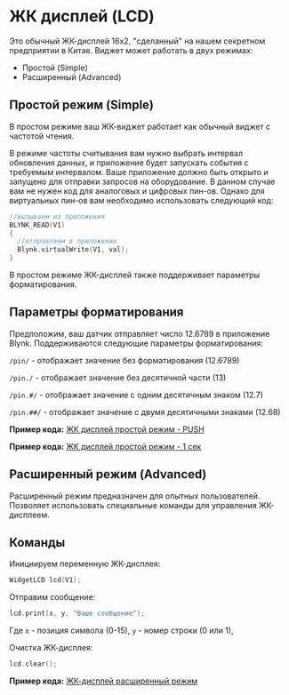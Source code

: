 # ЖК дисплей \(LCD\)

Это обычный ЖК-дисплей 16x2, "сделанный" на нашем секретном предприятии в Китае. Виджет может работать в двух режимах:

* Простой \(Simple\)
* Расширенный \(Advanced\)

## Простой режим \(Simple\)

В простом режиме ваш ЖК-виджет работает как обычный виджет с частотой чтения.

В режиме частоты считывания вам нужно выбрать интервал обновления данных, и приложение будет запускать события с требуемым интервалом. Ваше приложение должно быть открыто и запущено для отправки запросов на оборудование. В данном случае вам не нужен код для аналоговых и цифровых пин-ов. Однако для виртуальных пин-ов вам необходимо использовать следующий код:

```cpp
//вызываем из приложения
BLYNK_READ(V1)
{
  //отправляем в приложение
  Blynk.virtualWrite(V1, val);
}
```

В простом режиме ЖК-дисплей также поддерживает параметры форматирования.

## Параметры форматирования

Предположим, ваш датчик отправляет число 12.6789 в приложение Blynk. Поддерживаются следующие параметры форматирования:

`/pin/` - отображает значение без форматирования \(12.6789\)

`/pin./` - отображает значение без десятичной части \(13\)

`/pin.#/` - отображает значение с одним десятичным знаком \(12.7\)

`/pin.##/` - отображает значение с двумя десятичными знаками \(12.68\)

**Пример кода:** [ЖК дисплей простой режим - PUSH](https://github.com/blynkkk/blynk-library/blob/master/examples/Widgets/LCD/LCD_SimpleModePushing/LCD_SimpleModePushing.ino)

**Пример кода:** [ЖК дисплей простой режим - 1 сек](https://github.com/blynkkk/blynk-library/blob/master/examples/Widgets/LCD/LCD_SimpleModeReading/LCD_SimpleModeReading.ino)

## Расширенный режим \(Advanced\)

Расширенный режим предназначен для опытных пользователей. Позволяет использовать специальные команды для управления ЖК-дисплеем.

## Команды

Инициируем переменную ЖК-дисплея:

```cpp
WidgetLCD lcd(V1);
```

Отправим сообщение:

```cpp
lcd.print(x, y, "Ваше сообщение");
```

Где `x` - позиция символа \(0-15\), `y` - номер строки \(0 или 1\),

Очистка ЖК-дисплея:

```cpp
lcd.clear();
```

**Пример кода:** [ЖК-дисплей расширенный режим](https://github.com/blynkkk/blynk-library/blob/master/examples/Widgets/LCD/LCD_AdvancedMode/LCD_AdvancedMode.ino)

